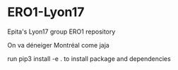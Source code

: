 # ERO1-Lyon17

Epita's Lyon17 group ERO1 repository

On va déneiger Montréal come jaja

run pip3 install -e . to install package and dependencies
